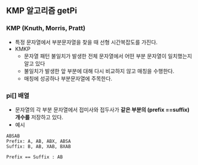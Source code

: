 ## KMP 알고리즘 getPi

### KMP (Knuth, Morris, Pratt)

* 특정 문자열에서 부분문자열을 찾을 때 선형 시간복잡도를 가진다.
* KMKP
  * 문자열 패턴 불일치가 발생한 전체 문자열에서 어떤 부분 문자열이 일치했는지 알고 있다
  * 불일치가 발생한 앞 부분에 대해 다시 비교하지 않고 매칭을 수행한다.
  * 매칭에 성공하나 부분문자열에 주목한다.

### pi[] 배열

* 문자열의 각 부분 문자열에서 접미사와 접두사가 **같은 부분의 (prefix ==suffix) 개수를** 저장하고 있다. 
* 예시
```
ABSAB
Prefix: A, AB, ABX, ABSA
Suffix: B, AB, XAB, BXAB

Prefix == Suffix : AB
```

 

